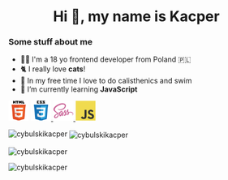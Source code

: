 <h1 align="center">Hi 👋, my name is Kacper</h1>
<h3 align="left">Some stuff about me </h3>
 
- 👨‍💻 I'm a 18 yo frontend developer from Poland 🇵🇱
- 🐈 I really love **cats**!
- 💪 In my free time I love to do calisthenics and swim
- 🌱 I’m currently learning **JavaScript**

<p align="left"> <img src="https://raw.githubusercontent.com/devicons/devicon/master/icons/html5/html5-original-wordmark.svg" alt="html5" width="40" height="40"/> </a> <a href="https://sass-lang.com" target="_blank" rel="noreferrer"> 
<a href="https://www.w3schools.com/css/" target="_blank" rel="noreferrer"> <img src="https://raw.githubusercontent.com/devicons/devicon/master/icons/css3/css3-original-wordmark.svg" alt="css3" height="40"/> </a> <a href="https://www.w3.org/html/" target="_blank" rel="noreferrer"><img src="https://raw.githubusercontent.com/devicons/devicon/master/icons/sass/sass-original.svg" alt="sass" width="40" height="40"/> </a><a href="https://developer.mozilla.org/en-US/docs/Web/JavaScript" target="_blank" rel="noreferrer"> <img src="https://raw.githubusercontent.com/devicons/devicon/master/icons/javascript/javascript-original.svg" alt="javascript" width="40" height="40"/> </a></p>


<p><img align="left" src="https://github-readme-stats.vercel.app/api/top-langs?username=cybulskikacper&show_icons=true&locale=en&layout=compact" alt="cybulskikacper" /></p>

<p>&nbsp;<img align="center" src="https://github-readme-stats.vercel.app/api?username=cybulskikacper&show_icons=true&locale=en" alt="cybulskikacper" /></p>

<p><img align="center" src="https://github-readme-streak-stats.herokuapp.com/?user=cybulskikacper&" alt="cybulskikacper" /></p>


<p align="left"> <img src="https://komarev.com/ghpvc/?username=cybulskikacper&label=Profile%20views&color=0e75b6&style=plastic" alt="cybulskikacper" /> </p>
